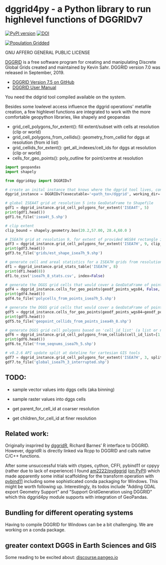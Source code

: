 # dggrid4py - a Python library to run highlevel functions of DGGRIDv7

[![PyPI version](https://badge.fury.io/py/dggrid4py.svg)](https://badge.fury.io/py/dggrid4py) [![DOI](https://zenodo.org/badge/295495597.svg)](https://zenodo.org/badge/latestdoi/295495597)

[![Population Gridded](day-04-hexa.png)](https://twitter.com/allixender/status/1324055326111485959)

GNU AFFERO GENERAL PUBLIC LICENSE

[DGGRID](https://www.discreteglobalgrids.org/software/) is a free software program for creating and manipulating Discrete Global Grids created and maintained by Kevin Sahr. DGGRID version 7.0 was released in September, 2019.

- [DGGRID Version 7.5 on GitHub](https://github.com/sahrk/DGGRID)
- [DGGRID User Manual](https://raw.githubusercontent.com/sahrk/DGGRID/b61b1d93553c76fc0060f22ed4f903fa2e6789ec/dggridManualV75.pdf)


You need the ddgrid tool compiled available on the system.

Besides some lowlevel access influence the dggrid operations' metafile creation, a few highlevel functions are integrated to work with the more comfortable geopython libraries, like shapely and geopandas

- grid_cell_polygons_for_extent(): fill extent/subset with cells at resolution (clip or world)
- grid_cell_polygons_from_cellids(): geometry_from_cellid for dggs at resolution (from id list)
- grid_cellids_for_extent(): get_all_indexes/cell_ids for dggs at resolution (clip or world)
- cells_for_geo_points(): poly_outline for point/centre at resolution


```python
import geopandas
import shapely

from dggrid4py import DGGRIDv7

# create an inital instance that knows where the dggrid tool lives, configure temp workspace and log/stdout output
dggrid_instance = DGGRIDv7(executable='<path_to>/dggrid', working_dir='.', capture_logs=False, silent=False)

# global ISEA4T grid at resolution 5 into GeoDataFrame to Shapefile
gdf1 = dggrid_instance.grid_cell_polygons_for_extent('ISEA4T', 5)
print(gdf1.head())
gdf1.to_file('isea4t_5.shp')

# clip extent
clip_bound = shapely.geometry.box(20.2,57.00, 28.4,60.0 )

# ISEA7H grid at resolution 9, for extent of provided WGS84 rectangle into GeoDataFrame to Shapefile
gdf3 = dggrid_instance.grid_cell_polygons_for_extent('ISEA7H', 9, clip_geom=est_bound)
print(gdf3.head())
gdf3.to_file('grids/est_shape_isea7h_9.shp')

# generate cell and areal statistics for a ISEA7H grids from resolution 0 to 8 (return a pandas DataFrame)
df1 = dggrid_instance.grid_stats_table('ISEA7H', 8)
print(df1.head(8))
df1.to_csv('isea7h_8_stats.csv', index=False)

# generate the DGGS grid cells that would cover a GeoDataFrame of points, return Polygons with cell IDs as GeoDataFrame
gdf4 = dggrid_instance.cells_for_geo_points(geodf_points_wgs84, False, 'ISEA7H', 5)
print(gdf4.head())
gdf4.to_file('polycells_from_points_isea7h_5.shp')

# generate the DGGS grid cells that would cover a GeoDataFrame of points, return cell IDs added as column to the points GDF
gdf5 = dggrid_instance.cells_for_geo_points(geodf_points_wgs84=geodf_points_wgs84, cell_ids_only=True, dggs_type='ISEA4H', resolution=8)
print(gdf5.head())
gdf5.to_file('geopoint_cellids_from_points_isea4h_8.shp')

# generate DGGS grid cell polygons based on 'cell_id_list' (a list or np.array of provided cell_ids)
gdf6 = dggrid_instance.grid_cell_polygons_from_cellids(cell_id_list=[1, 4, 8], 'ISEA7H', 5)
print(gdf6.head())
gdf6.to_file('from_seqnums_isea7h_5.shp')

# v0.2.6 API update split at dateline for cartesian GIS tools
gdf7 = dggrid_instance.grid_cell_polygons_for_extent('ISEA7H', 3, split_dateline=True)
gdf7.to_file('global_isea7h_3_interrupted.shp')

```

## TODO:

- sample vector values into dggs cells (aka binning)
- sample raster values into dggs cells

- get parent_for_cell_id at coarser resolution
- get children_for_cell_id at finer resolution

## Related work:

Originally insprired by [dggridR](https://github.com/r-barnes/dggridR), Richard Barnes’ R interface to DGGRID. However, dggridR is directly linked via Rcpp to DGGRID and calls native C/C++ functions.

After some unsuccessful trials with ctypes, cython, CFFI, pybind11 or cppyy (rather due to lack of experience) I found [am2222/pydggrid](https://github.com/am2222/pydggrid) ([on PyPI](https://pypi.org/project/pydggrid/)) which made apparently some initial scaffolding for the transform operation with [pybind11](https://pybind11.readthedocs.io/en/master/) including some sophisticated conda packaging for Windows. This might be worth following up. Interestingly, its todos include "Adding GDAL export Geometry Support" and "Support GridGeneration using DGGRID" which this dggrid4py module supports with integration of GeoPandas.


## Bundling for different operating systems

Having to compile DGGRID for Windows can be a bit challenging. We are working on a conda package.

## greater context DGGS in Earth Sciences and GIS

Some reading to be excited about: [discourse.pangeo.io](https://discourse.pangeo.io/t/discrete-global-grid-systems-dggs-use-with-pangeo/2274)
